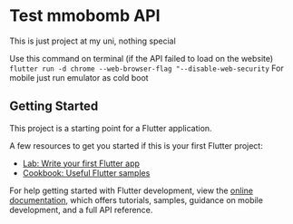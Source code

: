 # Test mmobomb API

This is just project at my uni, nothing special 

Use this command on terminal (if the API failed to load on the website)
``flutter run -d chrome --web-browser-flag "--disable-web-security``
For mobile just run emulator as cold boot

## Getting Started

This project is a starting point for a Flutter application.

A few resources to get you started if this is your first Flutter project:

- [Lab: Write your first Flutter app](https://docs.flutter.dev/get-started/codelab)
- [Cookbook: Useful Flutter samples](https://docs.flutter.dev/cookbook)

For help getting started with Flutter development, view the
[online documentation](https://docs.flutter.dev/), which offers tutorials,
samples, guidance on mobile development, and a full API reference.

##
